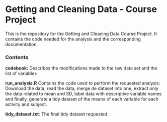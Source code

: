 # Getting and Cleaning Data - Course Project

This is the repository for the Getting and Cleaning Data Course Project. It contains the code needed for the analysis and the corresponding documentation.


### Contents

**codebook:** Describes the modifications made to the raw data set and the list of variables

**run_analysis.R** Contains the code used to perform the requested analysis: Download the data, read the data, merge de dataset into one, extract only the data related to mean and SD, label data with descriptive variable names and finally, generate a tidy dataset of the means of each variable for each activity and subject.

**tidy_dataset.txt**: The final tidy dataset requested.
